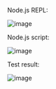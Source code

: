 
Node.js REPL:


![image](https://user-images.githubusercontent.com/50045282/194000920-33bf0259-36b4-4c24-a756-9dcc9eca4b32.png)


Node.js script:

![image](https://user-images.githubusercontent.com/50045282/194001091-dc2ef278-b61c-4ecd-a0f7-16bfffcb745c.png)

Test result: 

![image](https://user-images.githubusercontent.com/50045282/194001586-598499c1-3e8c-47e9-852c-2ff76a9491db.png)

